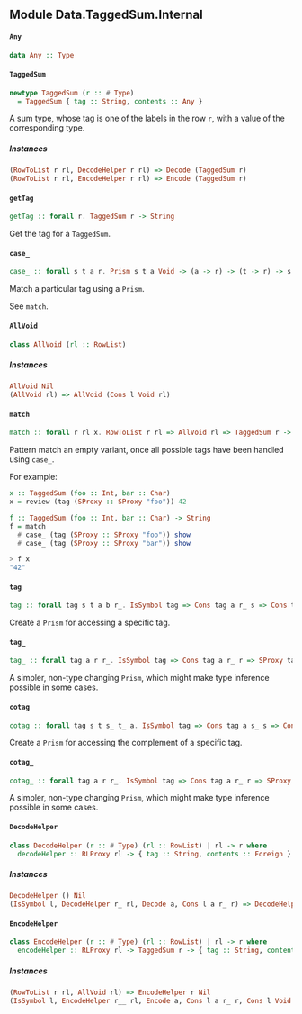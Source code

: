 ## Module Data.TaggedSum.Internal

#### `Any`

``` purescript
data Any :: Type
```

#### `TaggedSum`

``` purescript
newtype TaggedSum (r :: # Type)
  = TaggedSum { tag :: String, contents :: Any }
```

A sum type, whose tag is one of the labels in the row `r`,
with a value of the corresponding type.

##### Instances
``` purescript
(RowToList r rl, DecodeHelper r rl) => Decode (TaggedSum r)
(RowToList r rl, EncodeHelper r rl) => Encode (TaggedSum r)
```

#### `getTag`

``` purescript
getTag :: forall r. TaggedSum r -> String
```

Get the tag for a `TaggedSum`.

#### `case_`

``` purescript
case_ :: forall s t a r. Prism s t a Void -> (a -> r) -> (t -> r) -> s -> r
```

Match a particular tag using a `Prism`.

See `match`.

#### `AllVoid`

``` purescript
class AllVoid (rl :: RowList) 
```

##### Instances
``` purescript
AllVoid Nil
(AllVoid rl) => AllVoid (Cons l Void rl)
```

#### `match`

``` purescript
match :: forall r rl x. RowToList r rl => AllVoid rl => TaggedSum r -> x
```

Pattern match an empty variant, once all possible tags have
been handled using `case_`.

For example:

```purescript
x :: TaggedSum (foo :: Int, bar :: Char)
x = review (tag (SProxy :: SProxy "foo")) 42

f :: TaggedSum (foo :: Int, bar :: Char) -> String
f = match
  # case_ (tag (SProxy :: SProxy "foo")) show
  # case_ (tag (SProxy :: SProxy "bar")) show

> f x
"42"
```

#### `tag`

``` purescript
tag :: forall tag s t a b r_. IsSymbol tag => Cons tag a r_ s => Cons tag b r_ t => SProxy tag -> Prism (TaggedSum s) (TaggedSum t) a b
```

Create a `Prism` for accessing a specific tag.

#### `tag_`

``` purescript
tag_ :: forall tag a r r_. IsSymbol tag => Cons tag a r_ r => SProxy tag -> Prism' (TaggedSum r) a
```

A simpler, non-type changing `Prism`, which might
make type inference possible in some cases.

#### `cotag`

``` purescript
cotag :: forall tag s t s_ t_ a. IsSymbol tag => Cons tag a s_ s => Cons tag a t_ t => SProxy tag -> Prism (TaggedSum s) (TaggedSum t) (TaggedSum s_) (TaggedSum t_)
```

Create a `Prism` for accessing the complement of
a specific tag.

#### `cotag_`

``` purescript
cotag_ :: forall tag a r r_. IsSymbol tag => Cons tag a r_ r => SProxy tag -> Prism' (TaggedSum r) (TaggedSum r_)
```

A simpler, non-type changing `Prism`, which might
make type inference possible in some cases.

#### `DecodeHelper`

``` purescript
class DecodeHelper (r :: # Type) (rl :: RowList) | rl -> r where
  decodeHelper :: RLProxy rl -> { tag :: String, contents :: Foreign } -> F (TaggedSum r)
```

##### Instances
``` purescript
DecodeHelper () Nil
(IsSymbol l, DecodeHelper r_ rl, Decode a, Cons l a r_ r) => DecodeHelper r (Cons l a rl)
```

#### `EncodeHelper`

``` purescript
class EncodeHelper (r :: # Type) (rl :: RowList) | rl -> r where
  encodeHelper :: RLProxy rl -> TaggedSum r -> { tag :: String, contents :: Foreign }
```

##### Instances
``` purescript
(RowToList r rl, AllVoid rl) => EncodeHelper r Nil
(IsSymbol l, EncodeHelper r__ rl, Encode a, Cons l a r_ r, Cons l Void r_ r__) => EncodeHelper r (Cons l a rl)
```


